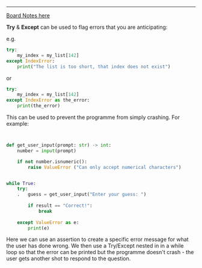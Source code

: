 ___

[Board Notes here](https://app.excalidraw.com/l/6gPaBlSh8PG/9QvD2BhSaLY)

__Try__ & __Except__ can be used to flag errors that you are anticipating:

e.g. 

```python
try:
	my_index = my_list[142]
except IndexError:
	print("The list is too short, that index does not exist")
```

or 

```python
try:
	my_index = my_list[142]
except IndexError as the_error:
	print(the_error) 
```




This can be used to prevent the programme from simply crashing. For example:

```python


def get_user_input(prompt: str) -> int:
    number = input(prompt)

    if not number.isnumeric():
        raise ValueError ("Can only accept numerical characters")


while True:
    try:
    .   guess = get_user_input("Enter your guess: ")
            
        if result == "Correct!":
            break
        
    except ValueError as e:
        print(e)

```        

Here we can use an assertion to create a specific error message for what the user has done wrong. We then use a Try/Except nested in in a while loop so that the error can be printed but the programme doesn't crash - the user gets another shot to respond to the question.